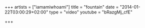 +++
artists = ["iamamiwhoami"]
title = "fountain"
date = "2014-01-22T03:00:29+02:00"
type = "video"
youtube = "bRazgMj_cfE"

+++
